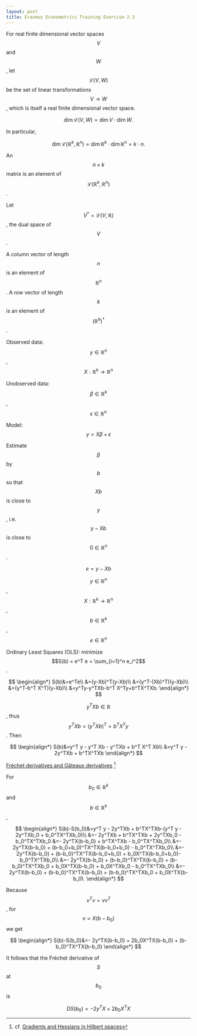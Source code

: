 ```yaml
---
layout: post
title: Erasmus Econometrics Training Exercise 2.3
---
```


For real finite dimensional vector spaces $$V$$ and $$W$$, let $$\mathscr{L}(V,W)$$
be the set of linear transformations $$V \to W$$, which is itself a real finite dimensional vector space.

$$\dim \mathscr{L}(V,W) = \dim V \cdot \dim W.$$

In particular,

$$\dim \mathscr{L}(\mathbb{R}^k,\mathbb{R}^n) = \dim \mathbb{R}^k \cdot \dim \mathbb{R}^n = k\cdot n.$$

An $$n \times k$$ matrix is an element of $$\mathscr{L}(\mathbb{R}^k,\mathbb{R}^n)$$.

Let $$V^* = \mathscr{L}(V,\mathbb{R})$$, the dual space of $$V$$.

A column vector of length $$n$$ is an element of $$\mathbb{R}^n$$. A row vector of length $$k$$ is an
element of $$(\mathbb{R}^k)^*$$.

Observed data: $$y \in \mathbb{R}^n$$, $$X:\mathbb{R}^k \to \mathbb{R}^n$$

Unobserved data: $$\beta \in \mathbb{R}^k$$, $$\epsilon \in \mathbb{R}^n$$

Model: $$y = X\beta + \epsilon$$

Estimate $$\beta$$ by $$b$$ so that $$Xb$$ is close to $$y$$, i.e. $$y-Xb$$ is close to $$0 \in \mathbb{R}^n$$.

$$e=y-Xb$$

$$y \in \mathbb{R}^n$$, $$X:\mathbb{R}^k \to \mathbb{R}^n$$, $$b \in \mathbb{R}^k$$, $$e \in \mathbb{R}^n$$

Ordinary Least Squares (OLS): minimize $$S(b) = e^T e = \sum_{i=1}^n e_i^2$$.

$$
\begin{align*}
S(b)&=e^Te\\
&=(y-Xb)^T(y-Xb)\\
&=(y^T-(Xb)^T)(y-Xb)\\
&=(y^T-b^T X^T)(y-Xb)\\
&=y^Ty-y^TXb-b^T X^Ty+b^TX^TXb.
\end{align*}
$$

$$y^T X b \in \mathbb{R}$$, thus $$y^TXb = (y^TXb)^T = b^T X^T y$$. Then

$$
\begin{align*}
S(b)&=y^T y - y^T Xb - y^TXb + b^T X^T Xb\\
&=y^T y - 2y^TXb + b^TX^TXb
\end{align*}
$$

[Fréchet derivatives and Gâteaux derivatives](https://jordanbell.info/LaTeX/mathematics/frechetderivatives/) [^1]

[^1]: cf. [Gradients and Hessians in Hilbert spaces](https://jordanbell.info/LaTeX/mathematics/gradienthilbert/)

For $$b_0 \in \mathbb{R}^k$$ and $$b \in \mathbb{R}^k$$,

$$
\begin{align*}
S(b)-S(b_0)&=y^T y - 2y^TXb + b^TX^TXb-(y^T y - 2y^TXb_0 + b_0^TX^TXb_0)\\
&=- 2y^TXb + b^TX^TXb + 2y^TXb_0 - b_0^TX^TXb_0
&=- 2y^TX(b-b_0) + b^TX^TXb - b_0^TX^TXb_0\\
&=- 2y^TX(b-b_0) + (b-b_0+b_0)^TX^TX(b-b_0+b_0) - b_0^TX^TXb_0\\
&=- 2y^TX(b-b_0) + (b-b_0)^TX^TX(b-b_0+b_0) + b_0X^TX(b-b_0+b_0)- b_0^TX^TXb_0\\
&=- 2y^TX(b-b_0) + (b-b_0)^TX^TX(b-b_0) + (b-b_0)^TX^TXb_0 + b_0X^TX(b-b_0) + b_0X^TXb_0 - b_0^TX^TXb_0\\
&=- 2y^TX(b-b_0) + (b-b_0)^TX^TX(b-b_0) + (b-b_0)^TX^TXb_0 + b_0X^TX(b-b_0).
\end{align*}
$$

Because $$v^T v = v v^T$$, for $$v=X(b-b_0)$$ we get

$$
\begin{align*}
S(b)-S(b_0)&=- 2y^TX(b-b_0) + 2b_0X^TX(b-b_0) + (b-b_0)^TX^TX(b-b_0)
\end{align*}
$$

It follows that the Fréchet derivative of $$S$$ at $$b_0$$ is

$$DS(b_0) = -2y^TX + 2b_0X^TX$$